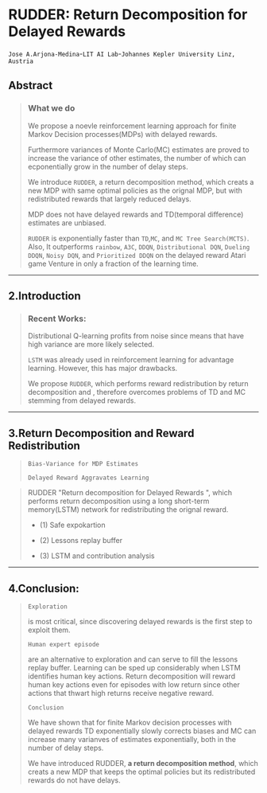 # RUDDER: Return Decomposition for Delayed Rewards
`Jose A.Arjona-Medina`-`LIT AI Lab`-`Johannes Kepler University Linz, Austria`

## Abstract 
> ### What we do
> 
> We propose a noevle reinforcement learning approach for finite Markov Decision processes(MDPs) with delayed rewards.
> 
> Furthermore variances of Monte Carlo(MC) estimates are proved to increase the variance of other estimates, the number of which can ecponentially grow in the number of delay steps. 
> 
> We introduce `RUDDER`, a return decomposition method, which creats a new MDP with same optimal policies as the orignal MDP, but with redistributed rewards that largely reduced delays.
> 
> MDP does not have delayed rewards and TD(temporal difference) estimates are unbiased. 
> 
> `RUDDER`  is exponentially faster than `TD`,`MC`, and `MC Tree Search(MCTS)`. Also, It outperforms `rainbow`, `A3C`, `DDQN`, `Distributional DQN`, `Dueling DDQN`, `Noisy DQN`, and `Prioritized DDQN` on the delayed reward Atari game Venture in only a fraction of the learning time.

---

## 2.Introduction

> ### Recent Works:
> Distributional Q-learning profits from noise since means that have high variance are more likely selected.
> 
> `LSTM` was already used in reinforcement learning for advantage learning. However, this has major drawbacks.
> 
> We propose  `RUDDER`, which performs reward redistribution by return decomposition and , therefore overcomes problems of TD and MC stemming from delayed rewards.
> 
---
 


## 3.Return Decomposition and Reward Redistribution

> `Bias-Variance for MDP Estimates`
> 
> `Delayed Reward Aggravates Learning`

> RUDDER "Return decomposition for Delayed Rewards ", which performs return decomposition using a long short-term memory(LSTM) network for redistributing the orignal reward.
> 
> * (1) Safe expokartion
> 
> * (2) Lessons replay buffer
>  
> * (3) LSTM and contribution analysis

 ---
 

## 4.Conclusion:

> `Exploration` 
> 
> is most critical, since discovering delayed rewards is the first step to exploit them.
> 
> `Human expert episode` 
> 
> are an alternative to exploration and can serve to fill the lessons replay buffer. Learning can be sped up considerably when LSTM identifies human key actions. Return decomposition will reward human key actions even for episodes with low return since other actions that thwart high returns receive negative reward. 
> 
> `Conclusion` 
> 
> We have shown that for finite Markov decision processes with delayed rewards TD exponentially slowly corrects biases and MC can increase many varianves of estimates exponentially, both in the number of delay steps.
>  
> We have introduced RUDDER, **a return decomposition method**, which creats a new MDP that keeps the optimal policies but its redistributed rewards do not have delays. 

